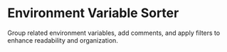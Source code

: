 # Environment Variable Sorter

Group related environment variables, add comments, and apply filters to enhance readability and organization.

